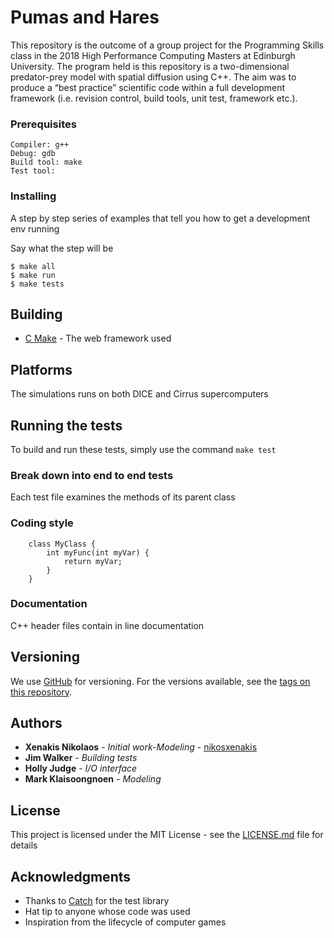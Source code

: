 # Pumas and Hares
This repository is the outcome of a group project for the Programming Skills class in the 2018 High Performance Computing Masters at Edinburgh University. The program held is this repository is  a two-dimensional predator-prey model with spatial diffusion using C++. The aim was to produce a “best 
practice” scientific code within a full development framework (i.e. revision control, build tools, unit test, framework etc.). 

### Prerequisites
```
Compiler: g++
Debug: gdb
Build tool: make
Test tool: 
```

### Installing

A step by step series of examples that tell you how to get a development env running

Say what the step will be

```
$ make all
$ make run
$ make tests
```

## Building

* [C Make](http://www.dropwizard.io/1.0.2/docs/) - The web framework used

## Platforms

The simulations runs on both DICE and Cirrus supercomputers

## Running the tests

To build and run these tests, simply use the command `make test`

### Break down into end to end tests

Each test file examines the methods of its parent class

### Coding style

```
	class MyClass {
		int myFunc(int myVar) {
		    return myVar;
		}
	}
```

### Documentation

C++ header files contain in line documentation

## Versioning

We use [GitHub](http://github.com/) for versioning. For the versions available, see the [tags on this repository](https://github.com/nikosxenakis/pumas_and_hares). 

## Authors

* **Xenakis Nikolaos** - *Initial work-Modeling* - [nikosxenakis](https://github.com/nikosxenakis)
* **Jim Walker** - *Building tests*
* **Holly Judge** - *I/O interface*
* **Mark Klaisoongnoen** - *Modeling*

## License

This project is licensed under the MIT License - see the [LICENSE.md](LICENSE.md) file for details

## Acknowledgments

* Thanks to [Catch](https://catch-lib.net) for the test library
* Hat tip to anyone whose code was used
* Inspiration from the lifecycle of computer games
